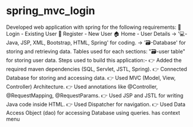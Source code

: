 # spring_mvc_login
Developed web application with spring for the following requirements:
👤 Login - Existing User
👥 Register - New User
🏠 Home - User Details
-> '💻-Java, JSP, XML, Bootstrap, HTML, Spring' for coding.
-> '🗃️-Database' for storing and retrieving data.
Tables used for each sections:
"🗃️-user table" for storing user data.
Steps used to build this application:-
👉 Added the required maven dependencies (SQL, Servlet, JSTL, Spring).
👉 Connected Database for storing and accessing data.
👉 Used MVC (Model, View, Controller) Architecture.
👉 Used annotations like @Controller, @RequestMapping, @RequestParams.
👉 Used JSP and JSTL for writing Java code inside HTML.
👉 Used Dispatcher for navigation.
👉 Used Data Access Object (dao) for accessing Database using queries.
has context menu
